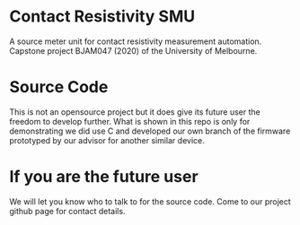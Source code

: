 # Contact Resistivity SMU
A source meter unit for contact resistivity measurement automation. 
Capstone project BJAM047 (2020) of the University of Melbourne.
# Source Code
This is not an opensource project but it does give its future user the freedom to develop further.
What is shown in this repo is only for demonstrating we did use C and developed our own branch of the firmware prototyped by our advisor for another similar device.
# If you are the future user
We will let you know who to talk to for the source code. Come to our project github page for contact details.
